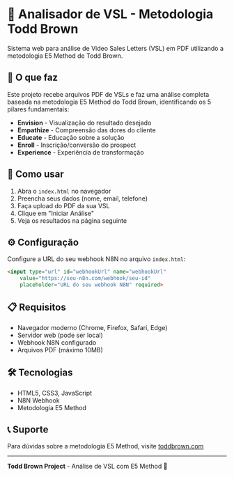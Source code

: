 # 📄 Analisador de VSL - Metodologia Todd Brown

Sistema web para análise de Video Sales Letters (VSL) em PDF utilizando a metodologia E5 Method de Todd Brown.

## 🎯 O que faz

Este projeto recebe arquivos PDF de VSLs e faz uma análise completa baseada na metodologia E5 Method do Todd Brown, identificando os 5 pilares fundamentais:

- **Envision** - Visualização do resultado desejado
- **Empathize** - Compreensão das dores do cliente  
- **Educate** - Educação sobre a solução
- **Enroll** - Inscrição/conversão do prospect
- **Experience** - Experiência de transformação

## 🚀 Como usar

1. Abra o `index.html` no navegador
2. Preencha seus dados (nome, email, telefone)
3. Faça upload do PDF da sua VSL
4. Clique em "Iniciar Análise"
5. Veja os resultados na página seguinte

## ⚙️ Configuração

Configure a URL do seu webhook N8N no arquivo `index.html`:

```html
<input type="url" id="webhookUrl" name="webhookUrl"
    value="https://seu-n8n.com/webhook/seu-id"
    placeholder="URL do seu webhook N8N" required>
```

## 📋 Requisitos

- Navegador moderno (Chrome, Firefox, Safari, Edge)
- Servidor web (pode ser local)
- Webhook N8N configurado
- Arquivos PDF (máximo 10MB)

## 🛠️ Tecnologias

- HTML5, CSS3, JavaScript
- N8N Webhook
- Metodologia E5 Method

## 📞 Suporte

Para dúvidas sobre a metodologia E5 Method, visite [toddbrown.com](https://toddbrown.com)

---

**Todd Brown Project** - Análise de VSL com E5 Method 🚀